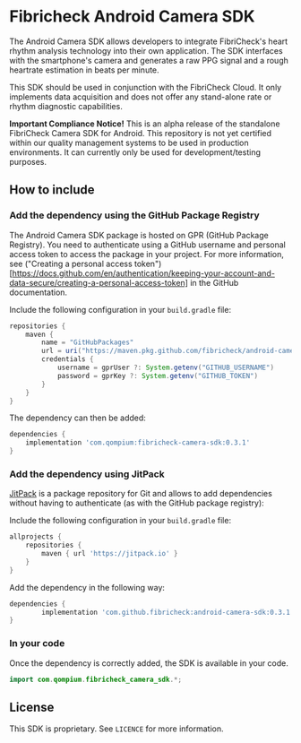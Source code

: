 # Fibricheck Android Camera SDK
The Android Camera SDK allows developers to integrate FibriCheck's heart rhythm analysis technology into their own application. The SDK interfaces with the smartphone's camera and generates a raw PPG signal and a rough heartrate estimation in beats per minute.

This SDK should be used in conjunction with the FibriCheck Cloud. It only implements data acquisition and does not offer any stand-alone rate or rhythm diagnostic capabilities.

**Important Compliance Notice!** This is an alpha release of the standalone FibriCheck Camera SDK for Android. This repository is not yet certified within our quality management systems to be used in production environments. It can currently only be used for development/testing purposes.

## How to include

### Add the dependency using the GitHub Package Registry

The Android Camera SDK package is hosted on GPR (GitHub Package Registry). You need to authenticate using a GitHub username and personal access token to access the package in your project. For more information, see ("Creating a personal access token")[https://docs.github.com/en/authentication/keeping-your-account-and-data-secure/creating-a-personal-access-token] in the GitHub documentation.

Include the following configuration in your `build.gradle` file: 

```groovy
repositories {
    maven {
        name = "GitHubPackages"
        url = uri("https://maven.pkg.github.com/fibricheck/android-camera-sdk")
        credentials {
            username = gprUser ?: System.getenv("GITHUB_USERNAME")
            password = gprKey ?: System.getenv("GITHUB_TOKEN")
        }
    }
}
```

The dependency can then be added:

<!-- x-release-please-start-version -->
```groovy
dependencies {
    implementation 'com.qompium:fibricheck-camera-sdk:0.3.1'
}
```
<!-- x-release-please-end -->

### Add the dependency using JitPack
[JitPack](https://jitpack.io) is a package repository for Git and allows to add dependencies without having to authenticate (as with the GitHub package registry):

Include the following configuration in your `build.gradle` file:
```groovy
allprojects {
    repositories {
        maven { url 'https://jitpack.io' }
    }
}
```

Add the dependency in the following way:
<!-- x-release-please-start-version -->
```groovy
dependencies {
        implementation 'com.github.fibricheck:android-camera-sdk:0.3.1'
}
```
<!-- x-release-please-end -->

### In your code
Once the dependency is correctly added, the SDK is available in your code.

```java
import com.qompium.fibricheck_camera_sdk.*;
```

## License
This SDK is proprietary. See `LICENCE` for more information.